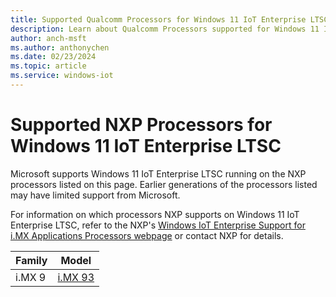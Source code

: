 ```yaml
---
title: Supported Qualcomm Processors for Windows 11 IoT Enterprise LTSC 2024
description: Learn about Qualcomm Processors supported for Windows 11 IoT Enterprise LTSC 2024
author: anch-msft
ms.author: anthonychen
ms.date: 02/23/2024
ms.topic: article
ms.service: windows-iot
---
```


# Supported NXP Processors for Windows 11 IoT Enterprise LTSC

Microsoft supports Windows 11 IoT Enterprise LTSC running on the NXP processors listed on this page. Earlier generations of the processors listed may have limited support from Microsoft. 

For information on which processors NXP supports on Windows 11 IoT Enterprise LTSC, refer to the NXP's [Windows IoT Enterprise Support for i.MX Applications Processors webpage](https://aka.ms/nxpiot) or contact NXP for details.

| Family | Model |
|---|---|
|i.MX 9 | [i.MX 93](https://www.nxp.com/products/processors-and-microcontrollers/arm-processors/i-mx-applications-processors/i-mx-9-processors/i-mx-93-applications-processor-family-arm-cortex-a55-ml-acceleration-power-efficient-mpu:i.MX93) |